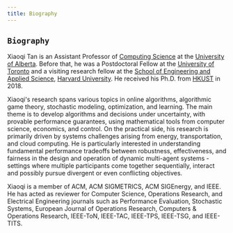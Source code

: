 ```yaml
---
title: Biography
---
```



## `Biography`


Xiaoqi Tan is an Assistant Professor of [Computing Science](https://www.ualberta.ca/computing-science/index.html) at the [University of Alberta](https://www.ualberta.ca/index.html). Before that, he was a Postdoctoral Fellow at the [University of Toronto](https://www.utoronto.ca/) and a visiting research fellow at the [School of Engineering and Applied Science](https://www.seas.harvard.edu/), [Harvard University](https://harvard.edu). He received his Ph.D.  from [HKUST](https://hkust.edu.hk/) in 2018.


Xiaoqi's research spans various topics in online algorithms, algorithmic game theory, stochastic modeling, optimization, and learning. The main theme is to develop algorithms and decisions under uncertainty, with provable performance guarantees, using mathematical tools from computer science, economics, and control. On the practical side, his research is primarily driven by systems challenges arising from energy, transportation, and cloud computing. He is particularly interested in understanding fundamental performance tradeoffs between robustness, effectiveness, and fairness in the design and operation of dynamic multi-agent systems - settings where multiple participants come together sequentially, interact and possibly pursue divergent or even conflicting objectives.

Xiaoqi is a member of ACM, ACM SIGMETRICS, ACM SIGEnergy, and IEEE. He has acted as reviewer for Computer Science, Operations Research, and Electrical Engineering journals such as Performance Evaluation, Stochastic Systems,  European Journal of Operations Research, Computers & Operations Research, IEEE-ToN, IEEE-TAC,  IEEE-TPS, IEEE-TSG, and IEEE-TITS. 
